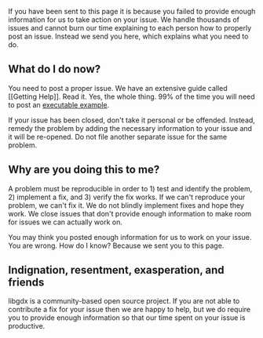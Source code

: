 If you have been sent to this page it is because you failed to provide enough information for us to take action on your issue. We handle thousands of issues and cannot burn our time explaining to each person how to properly post an issue. Instead we send you here, which explains what you need to do.

## What do I do now? ##

You need to post a proper issue. We have an extensive guide called [[Getting Help]]. Read it. Yes, the whole thing. 99% of the time you will need to post an [executable example](https://github.com/libgdx/libgdx/wiki/Getting-Help#executable-example-code).

If your issue has been closed, don't take it personal or be offended. Instead, remedy the problem by adding the necessary information to your issue and it will be re-opened. Do not file another separate issue for the same problem.

## Why are you doing this to me? ##

A problem must be reproducible in order to 1) test and identify the problem, 2) implement a fix, and 3) verify the fix works. If we can't reproduce your problem, we can't fix it. We do not blindly implement fixes and hope they work. We close issues that don't provide enough information to make room for issues we can actually work on.

You may think you posted enough information for us to work on your issue. You are wrong. How do I know? Because we sent you to this page.

## Indignation, resentment, exasperation, and friends ##

libgdx is a community-based open source project. If you are not able to contribute a fix for your issue then we are happy to help, but we do require you to provide enough information so that our time spent on your issue is productive.
